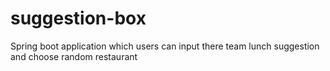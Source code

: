 # suggestion-box
Spring boot application which users can input there team lunch suggestion and choose random restaurant
